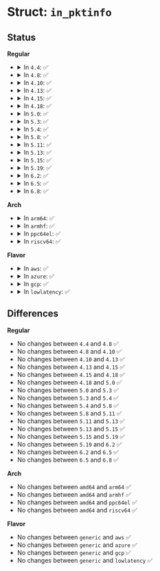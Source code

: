 # Struct: <code>in_pktinfo</code>

## Status
<b>Regular</b>
<ul>
<li>
<details>
<summary>In <code>4.4</code>: ✅</summary>

```c
struct in_pktinfo {
    int ipi_ifindex;
    struct in_addr ipi_spec_dst;
    struct in_addr ipi_addr;
};
```
</details>
</li>
<li>
<details>
<summary>In <code>4.8</code>: ✅</summary>

```c
struct in_pktinfo {
    int ipi_ifindex;
    struct in_addr ipi_spec_dst;
    struct in_addr ipi_addr;
};
```
</details>
</li>
<li>
<details>
<summary>In <code>4.10</code>: ✅</summary>

```c
struct in_pktinfo {
    int ipi_ifindex;
    struct in_addr ipi_spec_dst;
    struct in_addr ipi_addr;
};
```
</details>
</li>
<li>
<details>
<summary>In <code>4.13</code>: ✅</summary>

```c
struct in_pktinfo {
    int ipi_ifindex;
    struct in_addr ipi_spec_dst;
    struct in_addr ipi_addr;
};
```
</details>
</li>
<li>
<details>
<summary>In <code>4.15</code>: ✅</summary>

```c
struct in_pktinfo {
    int ipi_ifindex;
    struct in_addr ipi_spec_dst;
    struct in_addr ipi_addr;
};
```
</details>
</li>
<li>
<details>
<summary>In <code>4.18</code>: ✅</summary>

```c
struct in_pktinfo {
    int ipi_ifindex;
    struct in_addr ipi_spec_dst;
    struct in_addr ipi_addr;
};
```
</details>
</li>
<li>
<details>
<summary>In <code>5.0</code>: ✅</summary>

```c
struct in_pktinfo {
    int ipi_ifindex;
    struct in_addr ipi_spec_dst;
    struct in_addr ipi_addr;
};
```
</details>
</li>
<li>
<details>
<summary>In <code>5.3</code>: ✅</summary>

```c
struct in_pktinfo {
    int ipi_ifindex;
    struct in_addr ipi_spec_dst;
    struct in_addr ipi_addr;
};
```
</details>
</li>
<li>
<details>
<summary>In <code>5.4</code>: ✅</summary>

```c
struct in_pktinfo {
    int ipi_ifindex;
    struct in_addr ipi_spec_dst;
    struct in_addr ipi_addr;
};
```
</details>
</li>
<li>
<details>
<summary>In <code>5.8</code>: ✅</summary>

```c
struct in_pktinfo {
    int ipi_ifindex;
    struct in_addr ipi_spec_dst;
    struct in_addr ipi_addr;
};
```
</details>
</li>
<li>
<details>
<summary>In <code>5.11</code>: ✅</summary>

```c
struct in_pktinfo {
    int ipi_ifindex;
    struct in_addr ipi_spec_dst;
    struct in_addr ipi_addr;
};
```
</details>
</li>
<li>
<details>
<summary>In <code>5.13</code>: ✅</summary>

```c
struct in_pktinfo {
    int ipi_ifindex;
    struct in_addr ipi_spec_dst;
    struct in_addr ipi_addr;
};
```
</details>
</li>
<li>
<details>
<summary>In <code>5.15</code>: ✅</summary>

```c
struct in_pktinfo {
    int ipi_ifindex;
    struct in_addr ipi_spec_dst;
    struct in_addr ipi_addr;
};
```
</details>
</li>
<li>
<details>
<summary>In <code>5.19</code>: ✅</summary>

```c
struct in_pktinfo {
    int ipi_ifindex;
    struct in_addr ipi_spec_dst;
    struct in_addr ipi_addr;
};
```
</details>
</li>
<li>
<details>
<summary>In <code>6.2</code>: ✅</summary>

```c
struct in_pktinfo {
    int ipi_ifindex;
    struct in_addr ipi_spec_dst;
    struct in_addr ipi_addr;
};
```
</details>
</li>
<li>
<details>
<summary>In <code>6.5</code>: ✅</summary>

```c
struct in_pktinfo {
    int ipi_ifindex;
    struct in_addr ipi_spec_dst;
    struct in_addr ipi_addr;
};
```
</details>
</li>
<li>
<details>
<summary>In <code>6.8</code>: ✅</summary>

```c
struct in_pktinfo {
    int ipi_ifindex;
    struct in_addr ipi_spec_dst;
    struct in_addr ipi_addr;
};
```
</details>
</li>
</ul>
<b>Arch</b>
<ul>
<li>
<details>
<summary>In <code>arm64</code>: ✅</summary>

```c
struct in_pktinfo {
    int ipi_ifindex;
    struct in_addr ipi_spec_dst;
    struct in_addr ipi_addr;
};
```
</details>
</li>
<li>
<details>
<summary>In <code>armhf</code>: ✅</summary>

```c
struct in_pktinfo {
    int ipi_ifindex;
    struct in_addr ipi_spec_dst;
    struct in_addr ipi_addr;
};
```
</details>
</li>
<li>
<details>
<summary>In <code>ppc64el</code>: ✅</summary>

```c
struct in_pktinfo {
    int ipi_ifindex;
    struct in_addr ipi_spec_dst;
    struct in_addr ipi_addr;
};
```
</details>
</li>
<li>
<details>
<summary>In <code>riscv64</code>: ✅</summary>

```c
struct in_pktinfo {
    int ipi_ifindex;
    struct in_addr ipi_spec_dst;
    struct in_addr ipi_addr;
};
```
</details>
</li>
</ul>
<b>Flavor</b>
<ul>
<li>
<details>
<summary>In <code>aws</code>: ✅</summary>

```c
struct in_pktinfo {
    int ipi_ifindex;
    struct in_addr ipi_spec_dst;
    struct in_addr ipi_addr;
};
```
</details>
</li>
<li>
<details>
<summary>In <code>azure</code>: ✅</summary>

```c
struct in_pktinfo {
    int ipi_ifindex;
    struct in_addr ipi_spec_dst;
    struct in_addr ipi_addr;
};
```
</details>
</li>
<li>
<details>
<summary>In <code>gcp</code>: ✅</summary>

```c
struct in_pktinfo {
    int ipi_ifindex;
    struct in_addr ipi_spec_dst;
    struct in_addr ipi_addr;
};
```
</details>
</li>
<li>
<details>
<summary>In <code>lowlatency</code>: ✅</summary>

```c
struct in_pktinfo {
    int ipi_ifindex;
    struct in_addr ipi_spec_dst;
    struct in_addr ipi_addr;
};
```
</details>
</li>
</ul>

## Differences
<b>Regular</b>
<ul>
<li>
No changes between <code>4.4</code> and <code>4.8</code> ✅
</li>
<li>
No changes between <code>4.8</code> and <code>4.10</code> ✅
</li>
<li>
No changes between <code>4.10</code> and <code>4.13</code> ✅
</li>
<li>
No changes between <code>4.13</code> and <code>4.15</code> ✅
</li>
<li>
No changes between <code>4.15</code> and <code>4.18</code> ✅
</li>
<li>
No changes between <code>4.18</code> and <code>5.0</code> ✅
</li>
<li>
No changes between <code>5.0</code> and <code>5.3</code> ✅
</li>
<li>
No changes between <code>5.3</code> and <code>5.4</code> ✅
</li>
<li>
No changes between <code>5.4</code> and <code>5.8</code> ✅
</li>
<li>
No changes between <code>5.8</code> and <code>5.11</code> ✅
</li>
<li>
No changes between <code>5.11</code> and <code>5.13</code> ✅
</li>
<li>
No changes between <code>5.13</code> and <code>5.15</code> ✅
</li>
<li>
No changes between <code>5.15</code> and <code>5.19</code> ✅
</li>
<li>
No changes between <code>5.19</code> and <code>6.2</code> ✅
</li>
<li>
No changes between <code>6.2</code> and <code>6.5</code> ✅
</li>
<li>
No changes between <code>6.5</code> and <code>6.8</code> ✅
</li>
</ul>
<b>Arch</b>
<ul>
<li>
No changes between <code>amd64</code> and <code>arm64</code> ✅
</li>
<li>
No changes between <code>amd64</code> and <code>armhf</code> ✅
</li>
<li>
No changes between <code>amd64</code> and <code>ppc64el</code> ✅
</li>
<li>
No changes between <code>amd64</code> and <code>riscv64</code> ✅
</li>
</ul>
<b>Flavor</b>
<ul>
<li>
No changes between <code>generic</code> and <code>aws</code> ✅
</li>
<li>
No changes between <code>generic</code> and <code>azure</code> ✅
</li>
<li>
No changes between <code>generic</code> and <code>gcp</code> ✅
</li>
<li>
No changes between <code>generic</code> and <code>lowlatency</code> ✅
</li>
</ul>
